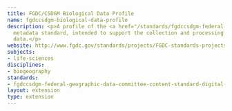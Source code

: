 ```yaml
---
title: FGDC/CSDGM Biological Data Profile
name: fgdccsdgm-biological-data-profile
description: <p>A profile of the <a href="/standards/fgdccsdgm-federal-geographic-data-committee-content-standard-digital-ge.html">FGDC/CSDGM</a>
  metadata standard, intended to support the collection and processing of biological
  data.</p>
website: http://www.fgdc.gov/standards/projects/FGDC-standards-projects/metadata/biometadata/biodatap.pdf
subjects:
- life-sciences
disciplines:
- biogeography
standards:
- fgdccsdgm-federal-geographic-data-committee-content-standard-digital-ge
layout: extension
type: extension
---
```


